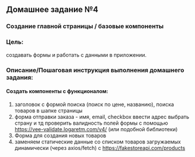 ## Домашнее задание №4
### Создание главной страницы / базовые компоненты

### Цель:
создавать формы и работать с данными в приложении.

### Описание/Пошаговая инструкция выполнения домашнего задания:
#### Создать компоненты c функционалом:
1. заголовок с формой поиска (поиск по цене, названию), поиска товаров в шапке страницы
2. форма отправки заказа - имя, email, checkbox ввести адрес выбрать страну и тд проверить валидность полей формы с помощью https://vee-validate.logaretm.com/v4/ (или подобной библиотеки)
3. Форма для создания новых товаров
4. заменяем статические данные со списком товаров загружаемых динамически (через axios/fetch) c https://fakestoreapi.com/products
